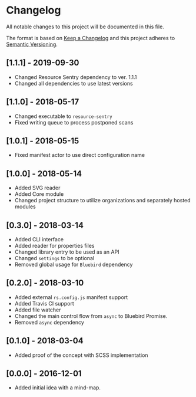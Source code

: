 # Changelog

All notable changes to this project will be documented in this file.

The format is based on [Keep a Changelog](http://keepachangelog.com/en/1.0.0/)
and this project adheres to [Semantic Versioning](http://semver.org/spec/v2.0.0.html).

## [1.1.1] - 2019-09-30

- Changed Resource Sentry dependency to ver. 1.1.1
- Changed all dependencies to use latest versions

## [1.1.0] - 2018-05-17

- Changed executable to `resource-sentry`
- Fixed writing queue to process postponed scans

## [1.0.1] - 2018-05-15

- Fixed manifest actor to use direct configuration name

## [1.0.0] - 2018-05-14

- Added SVG reader
- Added Core module
- Changed project structure to utilize organizations and separately hosted modules

## [0.3.0] - 2018-03-14

- Added CLI interface
- Added reader for properties files
- Changed library entry to be used as an API
- Changed `settings` to be optional
- Removed global usage for `Bluebird` dependency

## [0.2.0] - 2018-03-10

- Added external `rs.config.js` manifest support
- Added Travis CI support
- Added file watcher
- Changed the main control flow from `async` to Bluebird Promise.
- Removed `async` dependency

## [0.1.0] - 2018-03-04

- Added proof of the concept with SCSS implementation

## [0.0.0] - 2016-12-01

- Added initial idea with a mind-map.
